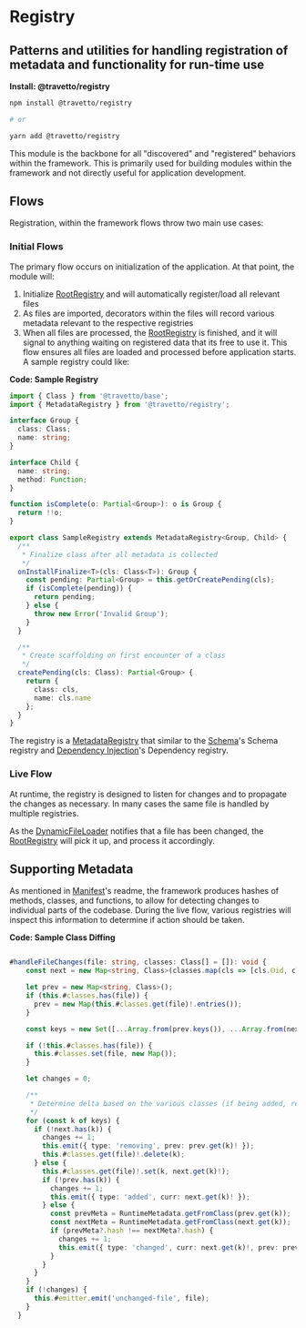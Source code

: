 <!-- This file was generated by @travetto/doc and should not be modified directly -->
<!-- Please modify https://github.com/travetto/travetto/tree/main/module/registry/DOC.tsx and execute "npx trv doc" to rebuild -->
# Registry

## Patterns and utilities for handling registration of metadata and functionality for run-time use

**Install: @travetto/registry**
```bash
npm install @travetto/registry

# or

yarn add @travetto/registry
```

This module is the backbone for all "discovered" and "registered" behaviors within the framework. This is primarily used for building modules within the framework and not directly useful for application development.

## Flows
Registration, within the framework flows throw two main use cases:

### Initial Flows
The primary flow occurs on initialization of the application. At that point, the module will:
   1. Initialize [RootRegistry](https://github.com/travetto/travetto/tree/main/module/registry/src/service/root.ts#L10) and will automatically register/load all relevant files
   1. As files are imported, decorators within the files will record various metadata relevant to the respective registries
   1. When all files are processed, the [RootRegistry](https://github.com/travetto/travetto/tree/main/module/registry/src/service/root.ts#L10) is finished, and it will signal to anything waiting on registered data that its free to use it.
This flow ensures all files are loaded and processed before application starts. A sample registry could like:

**Code: Sample Registry**
```typescript
import { Class } from '@travetto/base';
import { MetadataRegistry } from '@travetto/registry';

interface Group {
  class: Class;
  name: string;
}

interface Child {
  name: string;
  method: Function;
}

function isComplete(o: Partial<Group>): o is Group {
  return !!o;
}

export class SampleRegistry extends MetadataRegistry<Group, Child> {
  /**
   * Finalize class after all metadata is collected
   */
  onInstallFinalize<T>(cls: Class<T>): Group {
    const pending: Partial<Group> = this.getOrCreatePending(cls);
    if (isComplete(pending)) {
      return pending;
    } else {
      throw new Error('Invalid Group');
    }
  }

  /**
   * Create scaffolding on first encounter of a class
   */
  createPending(cls: Class): Partial<Group> {
    return {
      class: cls,
      name: cls.name
    };
  }
}
```

The registry is a [MetadataRegistry](https://github.com/travetto/travetto/tree/main/module/registry/src/service/metadata.ts#L13) that similar to the [Schema](https://github.com/travetto/travetto/tree/main/module/schema#readme "Data type registry for runtime validation, reflection and binding.")'s Schema registry and [Dependency Injection](https://github.com/travetto/travetto/tree/main/module/di#readme "Dependency registration/management and injection support.")'s Dependency registry.

### Live Flow
At runtime, the registry is designed to listen for changes and to propagate the changes as necessary. In many cases the same file is handled by multiple registries. 

As the [DynamicFileLoader](https://github.com/travetto/travetto/tree/main/module/registry/src/internal/file-loader.ts#L17) notifies that a file has been changed, the [RootRegistry](https://github.com/travetto/travetto/tree/main/module/registry/src/service/root.ts#L10) will pick it up, and process it accordingly.

## Supporting Metadata
As mentioned in [Manifest](https://github.com/travetto/travetto/tree/main/module/manifest#readme "Support for project indexing, manifesting, along with file watching")'s readme, the framework produces hashes of methods, classes, and functions, to allow for detecting changes to individual parts of the codebase. During the live flow, various registries will inspect this information to determine if action should be taken.

**Code: Sample Class Diffing**
```typescript

#handleFileChanges(file: string, classes: Class[] = []): void {
    const next = new Map<string, Class>(classes.map(cls => [cls.Ⲑid, cls] as const));

    let prev = new Map<string, Class>();
    if (this.#classes.has(file)) {
      prev = new Map(this.#classes.get(file)!.entries());
    }

    const keys = new Set([...Array.from(prev.keys()), ...Array.from(next.keys())]);

    if (!this.#classes.has(file)) {
      this.#classes.set(file, new Map());
    }

    let changes = 0;

    /**
     * Determine delta based on the various classes (if being added, removed or updated)
     */
    for (const k of keys) {
      if (!next.has(k)) {
        changes += 1;
        this.emit({ type: 'removing', prev: prev.get(k)! });
        this.#classes.get(file)!.delete(k);
      } else {
        this.#classes.get(file)!.set(k, next.get(k)!);
        if (!prev.has(k)) {
          changes += 1;
          this.emit({ type: 'added', curr: next.get(k)! });
        } else {
          const prevMeta = RuntimeMetadata.getFromClass(prev.get(k));
          const nextMeta = RuntimeMetadata.getFromClass(next.get(k));
          if (prevMeta?.hash !== nextMeta?.hash) {
            changes += 1;
            this.emit({ type: 'changed', curr: next.get(k)!, prev: prev.get(k) });
          }
        }
      }
    }
    if (!changes) {
      this.#emitter.emit('unchanged-file', file);
    }
  }
```
